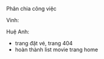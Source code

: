 Phân chia công việc

Vinh: 


Huệ Anh:
  - trang đặt vé, trang 404
  - hoàn thành list movie trang home
